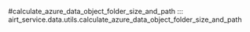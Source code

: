 #calculate_azure_data_object_folder_size_and_path
::: airt_service.data.utils.calculate_azure_data_object_folder_size_and_path
